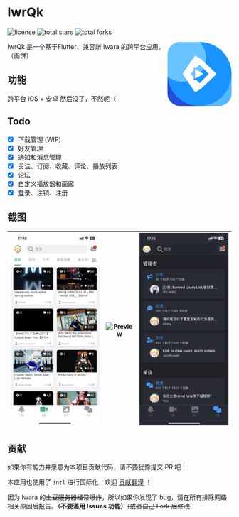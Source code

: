 # IwrQk

![license](https://img.shields.io/github/license/iwrqk/iwrqk.svg)
![total stars](https://img.shields.io/github/stars/iwrqk/iwrqk?label=total%20stars)
![total forks](https://img.shields.io/github/forks/iwrqk/iwrqk?label=total%20forks)

<img src="./icon.png" alt="logo" width="144" height="144" align="right" />


IwrQk 是一个基于Flutter、兼容新 Iwara 的跨平台应用。（画饼）

## 功能

跨平台 iOS + 安卓 ~~然后没了，不然呢（~~

## Todo

 - [x] 下载管理 (WIP)
 - [x] 好友管理
 - [x] 通知和消息管理
 - [x] 关注、订阅、收藏、评论、播放列表
 - [x] 论坛
 - [x] 自定义播放器和画廊
 - [x] 登录、注销、注册

## 截图 

| ![Preview](./1.png) | ![Preview](./2.png) | ![Preview](./3.png) | 
|:---:|:---:|:---:|

## 贡献

如果你有能力并愿意为本项目贡献代码，请不要犹豫提交 PR 吧！

本应用也使用了 `intl` 进行国际化，欢迎 [贡献翻译](/lib/l10n/intl_en.arb) ！

因为 Iwara 的~~土豆服务器经常爆炸~~，所以如果你发现了 bug，请在所有排除网络相关原因后报告。**（不要滥用 Issues 功能）**~~（或者自己 Fork 后修改~~
